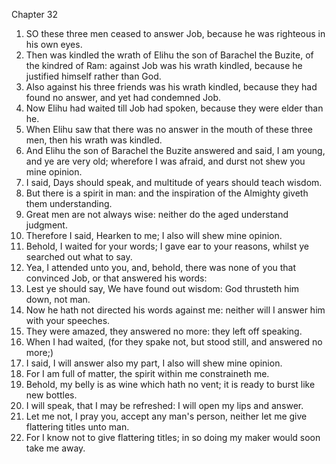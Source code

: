 

Chapter 32

1. SO these three men ceased to answer Job, because he was righteous in his own eyes.
2. Then was kindled the wrath of Elihu the son of Barachel the Buzite, of the kindred of Ram: against Job was his wrath kindled, because he justified himself rather than God.
3. Also against his three friends was his wrath kindled, because they had found no answer, and yet had condemned Job.
4. Now Elihu had waited till Job had spoken, because they were elder than he.
5. When Elihu saw that there was no answer in the mouth of these three men, then his wrath was kindled.
6. And Elihu the son of Barachel the Buzite answered and said, I am young, and ye are very old; wherefore I was afraid, and durst not shew you mine opinion.
7. I said, Days should speak, and multitude of years should teach wisdom.
8. But there is a spirit in man: and the inspiration of the Almighty giveth them understanding.
9. Great men are not always wise: neither do the aged understand judgment.
10. Therefore I said, Hearken to me; I also will shew mine opinion.
11. Behold, I waited for your words; I gave ear to your reasons, whilst ye searched out what to say.
12. Yea, I attended unto you, and, behold, there was none of you that convinced Job, or that answered his words:
13. Lest ye should say, We have found out wisdom: God thrusteth him down, not man.
14. Now he hath not directed his words against me: neither will I answer him with your speeches.
15. They were amazed, they answered no more: they left off speaking.
16. When I had waited, (for they spake not, but stood still, and answered no more;)
17. I said, I will answer also my part, I also will shew mine opinion.
18. For I am full of matter, the spirit within me constraineth me.
19. Behold, my belly is as wine which hath no vent; it is ready to burst like new bottles.
20. I will speak, that I may be refreshed: I will open my lips and answer.
21. Let me not, I pray you, accept any man's person, neither let me give flattering titles unto man.
22. For I know not to give flattering titles; in so doing my maker would soon take me away.
